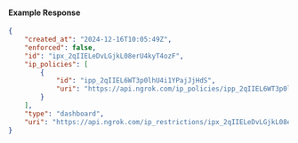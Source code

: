 <!-- Code generated for API Clients. DO NOT EDIT. -->

#### Example Response

```json
{
	"created_at": "2024-12-16T10:05:49Z",
	"enforced": false,
	"id": "ipx_2qIIELeDvLGjkL08erU4kyT4ozF",
	"ip_policies": [
		{
			"id": "ipp_2qIIEL6WT3p0lhU4i1YPajJjHdS",
			"uri": "https://api.ngrok.com/ip_policies/ipp_2qIIEL6WT3p0lhU4i1YPajJjHdS"
		}
	],
	"type": "dashboard",
	"uri": "https://api.ngrok.com/ip_restrictions/ipx_2qIIELeDvLGjkL08erU4kyT4ozF"
}
```
